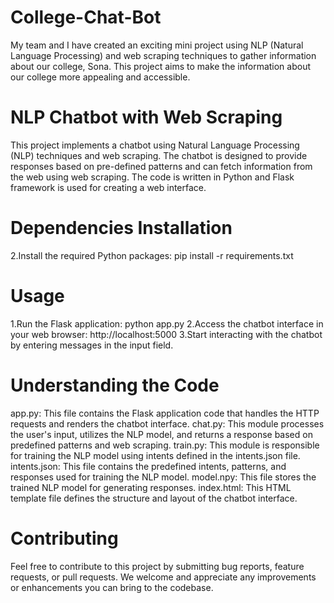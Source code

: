 # College-Chat-Bot
My team and I have created an exciting mini project using NLP (Natural Language Processing) and web scraping techniques to gather information about our college, Sona. This project aims to make the information about our college more appealing and accessible.
# NLP Chatbot with Web Scraping
This project implements a chatbot using Natural Language Processing (NLP) techniques and web scraping. The chatbot is designed to provide responses based on pre-defined patterns and can fetch information from the web using web scraping. The code is written in Python and Flask framework is used for creating a web interface.
# Dependencies Installation
2.Install the required Python packages:
pip install -r requirements.txt
# Usage
1.Run the Flask application:
python app.py
2.Access the chatbot interface in your web browser:
http://localhost:5000
3.Start interacting with the chatbot by entering messages in the input field.
# Understanding the Code
app.py: This file contains the Flask application code that handles the HTTP requests and renders the chatbot interface.
chat.py: This module processes the user's input, utilizes the NLP model, and returns a response based on predefined patterns and web scraping.
train.py: This module is responsible for training the NLP model using intents defined in the intents.json file.
intents.json: This file contains the predefined intents, patterns, and responses used for training the NLP model.
model.npy: This file stores the trained NLP model for generating responses.
index.html: This HTML template file defines the structure and layout of the chatbot interface.
# Contributing
Feel free to contribute to this project by submitting bug reports, feature requests, or pull requests. We welcome and appreciate any improvements or enhancements you can bring to the codebase.

